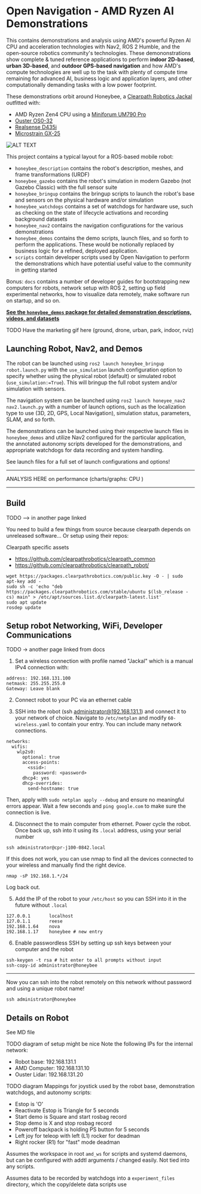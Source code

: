 # Open Navigation - AMD Ryzen AI Demonstrations

This contains demonstrations and analysis using AMD's powerful Ryzen AI CPU and acceleration technologies with Nav2, ROS 2 Humble, and the open-source robotics community's technologies. These demononstrations show complete & tuned reference applications to perform **indoor 2D-based**, **urban 3D-based**, and **outdoor GPS-based navigation** and how AMD's compute technologies are well up to the task with plenty of compute time remaining for advanced AI, business logic and application layers, and other computationally demanding tasks with a low power footprint.

These demonstrations orbit around Honeybee, a [Clearpath Robotics Jackal](https://clearpathrobotics.com/jackal-small-unmanned-ground-vehicle/) outfitted with:
- AMD Ryzen Zen4 CPU using a [Miniforum UM790 Pro](https://store.minisforum.com/products/minisforum-um790-pro)
- [Ouster OS0-32](https://ouster.com/products/hardware/os0-lidar-sensor)
- [Realsense D435i](https://www.intelrealsense.com/depth-camera-d435i/)
- [Microstrain GX-25](https://www.microstrain.com/inertial-sensors/3dm-gx5-25)

![ALT TEXT](./honeybee_demos/images/opennav_amd_ggb.png)

This project contains a typical layout for a ROS-based mobile robot:
- `honeybee_description` contains the robot's description, meshes, and frame transformations (URDF)
- `honeybee_gazebo` contains the robot's simulation in modern Gazebo (not Gazebo Classic) with the full sensor suite
- `honeybee_bringup` contains the bringup scripts to launch the robot's base and sensors on the physical hardware and/or simulation
- `honeybee_watchdogs` contains a set of watchdogs for hardware use, such as checking on the state of lifecycle activations and recording background datasets
- `honeybee_nav2` contains the navigation configurations for the various demonstrations
- `honeybee_demos` contains the demo scripts, launch files, and so forth to perform the applications. These would be notionally replaced by business logic for a refined, deployed application.
- `scripts` contain developer scripts used by Open Navigation to perform the demonstrations which have potential useful value to the community in getting started

Bonus: `docs` contains a number of developer guides for bootstrapping new computers for robots, network setup with ROS 2, setting up field experimental networks, how to visualize data remotely, make software run on startup, and so on.

**[See the `honeybee_demos` package for detailed demonstration descriptions, videos, and datasets](./honeybee_demos/README.md)**

TODO Have the marketing gif here
(ground, drone, urban, park, indoor, rviz)

## Launching Robot, Nav2, and Demos

The robot can be launched using `ros2 launch honeybee_bringup robot.launch.py` with the `use_simulation` launch configuration option to specify whether using the physical robot (default) or simulated robot (`use_simulation:=True`). This will bringup the full robot system and/or simulation with sensors.

The navigation system can be launched using `ros2 launch honeyee_nav2 nav2.launch.py` with a number of launch options, such as the localization type to use (3D, 2D, GPS, Local Navigation), simulation status, parameters, SLAM, and so forth.

The demonstrations can be launched using their respective launch files in `honeybee_demos` and utilize Nav2 configured for the particular application, the annotated autonomy scripts developed for the demonstrations, and appropriate watchdogs for data recording and system handling.

See launch files for a full set of launch configurations and options!

---

ANALYSIS HERE on performance (charts/graphs: CPU )

---

## Build 

TODO --> in another page linked

You need to build a few things from source because clearpath depends on unreleased software... Or setup using their repos:

Clearpath specific assets
- https://github.com/clearpathrobotics/clearpath_common
- https://github.com/clearpathrobotics/clearpath_robot/

```
wget https://packages.clearpathrobotics.com/public.key -O - | sudo apt-key add -
sudo sh -c 'echo "deb https://packages.clearpathrobotics.com/stable/ubuntu $(lsb_release -cs) main" > /etc/apt/sources.list.d/clearpath-latest.list'
sudo apt update
rosdep update
```


## Setup robot Networking, WiFi, Developer Communications

TODO -> another page linked from docs

1. Set a wireless connection with profile named "Jackal" which is a manual IPv4 connection with:

```
address: 192.168.131.100
netmask: 255.255.255.0
Gateway: Leave blank
```

2. Connect robot to your PC via an ethernet cable

3. SSH into the robot (ssh administrator@192.168.131.1) and connect it to your network of choice. Navigate to `/etc/netplan` and modify `60-wireless.yaml` to contain your entry. You can include many network connections.

```
networks:
  wifis:
    wlp2s0:
      optional: true
      access-points:
        <ssid>:
          password: <password>
      dhcp4: yes
      dhcp-overrides:
        send-hostname: true

```

Then, apply with `sudo netplan apply --debug` and ensure no meaningful errors appear. Wait a few seconds and `ping google.com` to make sure the connection is live.

4. Disconnect the to main computer from ethernet. Power cycle the robot. Once back up, ssh into it using its `.local` address, using your serial number

```
ssh administrator@cpr-j100-0842.local
```

If this does not work, you can use nmap to find all the devices connected to your wireless and manually find the right device.

```
nmap -sP 192.168.1.*/24
```

Log back out.

5. Add the IP of the robot to your `/etc/host` so you can SSH into it in the future without `.local`

```
127.0.0.1       localhost
127.0.1.1       reese
192.168.1.64    nova
192.168.1.17    honeybee # new entry
```

6. Enable passwordless SSH by setting up ssh keys between your computer and the robot

```
ssh-keygen -t rsa # hit enter to all prompts without input
ssh-copy-id administrator@honeybee
```

---

Now you can ssh into the robot remotely on this network without password and using a unique robot name!

```
ssh administrator@honeybee
```

## Details on Robot

See MD file

TODO diagram of setup might be nice
Note the following IPs for the internal network:
- Robot base: 192.168.131.1
- AMD Computer: 192.168.131.10
- Ouster Lidar: 192.168.131.20

TODO diagram
Mappings for joystick used by the robot base, demonstration watchdogs, and autonomy scripts:
- Estop is 'O'
- Reactivate Estop is Triangle for 5 seconds
- Start demo is Square and start rosbag record
- Stop demo is X and stop rosbag record
- Poweroff backpack is holding PS button for 5 seconds
- Left joy for teleop with left (L1) rocker for deadman
- Right rocker (R1) for "fast" mode deadman

Assumes the workspace in root `amd_ws` for scripts and systemd daemons, but can be configured with addtl arguments / changed easily. Not tied into any scripts.

Assumes data to be recorded by watchdogs into a `experiment_files` directory, which the copy/delete data scripts use


